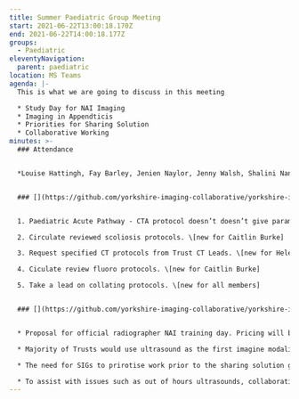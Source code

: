 ```yaml
---
title: Summer Paediatric Group Meeting
start: 2021-06-22T13:00:18.170Z
end: 2021-06-22T14:00:18.177Z
groups:
  - Paediatric
eleventyNavigation:
  parent: paediatric
location: MS Teams
agenda: |-
  This is what we are going to discuss in this meeting

  * Study Day for NAI Imaging
  * Imaging in Appendticis
  * Priorities for Sharing Solution
  * Collaborative Working
minutes: >-
  ### Attendance


  *Louise Hattingh, Fay Barley, Jenien Naylor, Jenny Walsh, Shalini Nandish, Ashley Uttley, David Horton, Caitlin Burke, Helen Woodley, Charlotte Quinn, Kirsty Buckley*


  ### [](https://github.com/yorkshire-imaging-collaborative/yorkshire-imaging-collaborative.github.io/blob/master/src/meetings/2021-06-22-Paeds.md#actions)Actions


  1. Paediatric Acute Pathway - CTA protocol doesn’t doesn’t give parameters for ultra low dose scanning for craniosynostosis and babies who have a query shunt malfunction or a blocked shunt. \[closed]

  2. Circulate reviewed scoliosis protocols. \[new for Caitlin Burke]

  3. Request specified CT protocols from Trust CT Leads. \[new for Helen Jeffrey]

  4. Ciculate review fluoro protocols. \[new for Caitlin Burke]

  5. Take a lead on collating protocols. \[new for all members]


  ### [](https://github.com/yorkshire-imaging-collaborative/yorkshire-imaging-collaborative.github.io/blob/master/src/meetings/2021-06-22-Paeds.md#key-discussion-points)Key Discussion Points


  * Proposal for official radiographer NAI training day. Pricing will be identified and funding will be discussed with YIC.

  * Majority of Trusts would use ultrasound as the first imagine modality to diagnose appendictis. CT would be used if a teenager was unable to be diagnosed with ultrasound.

  * The need for SIGs to prirotise work prior to the sharing solution going live was raised. A good place to start was producing a minimum data set for CT protocols.

  * To assist with issues such as out of hours ultrasounds, collaborative working was discussed. Service managers were keen to explore a paediatric generalistic working environment, including a collaborative on call rota
---
```

